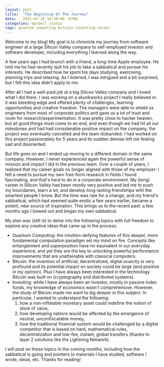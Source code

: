 ```yaml
---
layout: post
title:  "The Beginning Of The Journey"
date:   2021-07-29 16:30:00 -0700
categories: eprbell status
tags: quantum computing bitcoin investing career
---
```

Welcome to my blog! My goal is to chronicle my journey from software engineer at a large Silicon Valley company to self-employed investor and software developer, including everything I learned along the way.

A few years ago I had brunch with a friend, a long-time Apple employee. He told me he had recently quit his job to take a sabbatical and pursue his  interests. He described how he spent his days studying, exercising, planning trips and relaxing. As I listened, I was intrigued and a bit surprised, but I felt this idea didn't apply to me.

After all I had a well-paid job at a big Silicon Valley company and I loved what I did there. I was working on a skunkworks project I really believed in: it was bleeding edge and offered plenty of challenges, learning opportunities and creative freedom. The managers were able to shield us engineers from most of corporate politics and gave us a lot of trust and room for research/experimentation. It was pretty close to hacker heaven, but all good things must come to an end, and even though we had hit all our milestones and had had considerable positive impact on the company, the project was eventually cancelled and the team disbanded. I had worked on this project passionately for 5 years and its sudden demise left me feeling sad and disoriented.

But life goes on and I ended up moving to a different domain in the same company. However, I never experienced again the powerful sense of mission and impact I did in the previous team. Over a couple of years, I realized that my career goals no longer aligned with those of my employer: I felt a need to pursue my own free-form research in fields I found fascinating, and that's hard to do in a corporate environment. My (long) career in Silicon Valley had been mostly very positive and led me to push my boundaries, learn a lot, and develop long-lasting friendships with the smartest people I know. But the time was ripe for a change, and my friend's sabbatical, which had seemed quite exotic a few years earlier, became a potent, new source of inspiration. This brings us to the recent past: a few months ago I bowed out and began my own sabbatical.

My plan was (still is) to delve into the following topics with full freedom to explore any creative ideas that came up in the process:
- Quantum Computing: the intuition-defying features of this deeper, more fundamental computation paradigm set my mind on fire. Concepts like entanglement and superposition have no equivalent in our everyday experience, and yet they are the key to unlocking powerful performance improvements that are unattainable with classical computers.
- Bitcoin: the invention of artificial, decentralized, digital scarcity is very profound and its potential impact on society could be large (and positive in my opinion). Plus I have always been interested in the technology Bitcoin was built on (cryptography and distributed systems).
- Investing: while I have always been an investor, mostly in passive index funds, my knowledge of economics wasn't comprehensive. However, the study of Bitcoin made me want to dig deeper in this subject. In particular, I wanted to understand the following:
  1. how a non-inflatable monetary asset could redefine the notion of store of value,
  2. how developing nations would be affected by the emergence of neutral, unconfiscatable money,
  3. how the traditional financial system would be challenged by a digital competitor that is based on hard, mathematical rules, decentralization and low-fee, instant, global transfers (thanks to layer 2 solutions like the Lightning Network).

I will post on these topics in the coming months, including how the sabbatical is going and pointers to materials I have studied, software I wrote, ideas, etc. Thanks for reading!